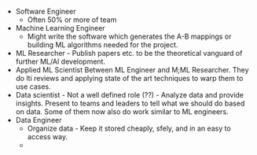 * Software Engineer
	* Often 50% or more of team
* Machine Learning Engineer
	*  Might write the software which generates the A-B mappings or building ML algorithms needed for the project. 
* ML Researcher - Publish papers etc. to be the theoretical vanguard of further ML/AI development. 
* Applied ML Scientist Between ML Engineer and M;ML Researcher. They do lti reviews and applying state of the art techniques to warp them to use cases. 
* Data scientist - Not a well defined role (??) - Analyze data and provide insights. Present to teams and leaders to tell what we should do based on data. Some of them now also do work similar to ML engineers. 
* Data Engineer
	* Organize data - Keep it stored cheaply, sfely, and in an easy to access way. 
	* 